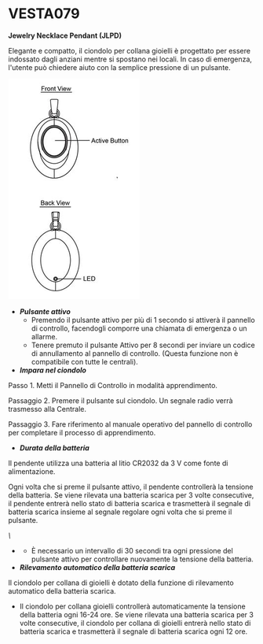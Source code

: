 # VESTA079

**Jewelry Necklace Pendant (JLPD)**

Elegante e compatto, il ciondolo per collana gioielli è progettato per essere indossato dagli anziani mentre si spostano nei locali. In caso di emergenza, l'utente può chiedere aiuto con la semplice pressione di un pulsante.

![](<.gitbook/assets/0 (44).jpeg>)

-   _**Pulsante attivo**_
    -   Premendo il pulsante attivo per più di 1 secondo si attiverà il pannello di controllo, facendogli comporre una chiamata di emergenza o un allarme.
    -   Tenere premuto il pulsante Attivo per 8 secondi per inviare un codice di annullamento al pannello di controllo. (Questa funzione non è compatibile con tutte le centrali).
-   _**Impara nel ciondolo**_

Passo 1. Metti il ​​Pannello di Controllo in modalità apprendimento.

Passaggio 2. Premere il pulsante sul ciondolo. Un segnale radio verrà trasmesso alla Centrale.

Passaggio 3. Fare riferimento al manuale operativo del pannello di controllo per completare il processo di apprendimento.

-   _**Durata della batteria**_

Il pendente utilizza una batteria al litio CR2032 da 3 V come fonte di alimentazione.

Ogni volta che si preme il pulsante attivo, il pendente controllerà la tensione della batteria. Se viene rilevata una batteria scarica per 3 volte consecutive, il pendente entrerà nello stato di batteria scarica e trasmetterà il segnale di batteria scarica insieme al segnale regolare ogni volta che si preme il pulsante.

_\\<NOTE>_

-   -   È necessario un intervallo di 30 secondi tra ogni pressione del pulsante attivo per controllare nuovamente la tensione della batteria.
-   _**Rilevamento automatico della batteria scarica**_

Il ciondolo per collana di gioielli è dotato della funzione di rilevamento automatico della batteria scarica.

-   Il ciondolo per collana gioielli controllerà automaticamente la tensione della batteria ogni 16-24 ore. Se viene rilevata una batteria scarica per 3 volte consecutive, il ciondolo per collana di gioielli entrerà nello stato di batteria scarica e trasmetterà il segnale di batteria scarica ogni 12 ore.
